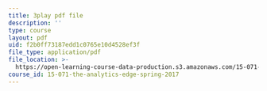 ```yaml
---
title: 3play pdf file
description: ''
type: course
layout: pdf
uid: f2b0ff73187edd1c0765e10d4528ef3f
file_type: application/pdf
file_location: >-
  https://open-learning-course-data-production.s3.amazonaws.com/15-071-the-analytics-edge-spring-2017/f2b0ff73187edd1c0765e10d4528ef3f_1G6iJmM64LA.pdf
course_id: 15-071-the-analytics-edge-spring-2017
---
```

